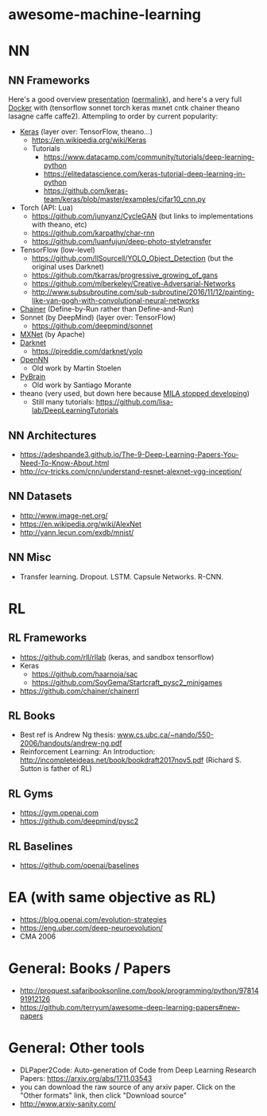 # awesome-machine-learning

# NN

## NN Frameworks
Here's a good overview [presentation](https://project.inria.fr/deeplearning/files/2016/05/DLFrameworks.pdf) ([permalink](https://github.com/jgvictores/awesome-machine-learning/blob/b16fadd3c56ce0d7fb3614cb63f155d5c2d4af81/doc/inria2007DLFrameworks.pdf)), and here's a very full [Docker](https://github.com/ufoym/deepo) with (tensorflow sonnet torch keras mxnet cntk chainer theano lasagne caffe caffe2). Attempling to order by current popularity:
- [Keras](https://keras.io) (layer over: TensorFlow, theano...)
   - https://en.wikipedia.org/wiki/Keras
   - Tutorials
      - https://www.datacamp.com/community/tutorials/deep-learning-python
      - https://elitedatascience.com/keras-tutorial-deep-learning-in-python
      - https://github.com/keras-team/keras/blob/master/examples/cifar10_cnn.py
- Torch (API: Lua)
   - https://github.com/junyanz/CycleGAN (but links to implementations with theano, etc)
   - https://github.com/karpathy/char-rnn
   - https://github.com/luanfujun/deep-photo-styletransfer
- TensorFlow (low-level)
   - https://github.com/llSourcell/YOLO_Object_Detection (but the original uses Darknet)
   - https://github.com/tkarras/progressive_growing_of_gans
   - https://github.com/mlberkeley/Creative-Adversarial-Networks
   - http://www.subsubroutine.com/sub-subroutine/2016/11/12/painting-like-van-gogh-with-convolutional-neural-networks
- [Chainer](http://www.chainer.org) (Define-by-Run rather than Define-and-Run)
- Sonnet (by DeepMind) (layer over: TensorFlow)
   - https://github.com/deepmind/sonnet
- [MXNet](https://github.com/llSourcell/MXNet) (by Apache)
- [Darknet](https://pjreddie.com/darknet)
   - https://pjreddie.com/darknet/yolo
- [OpenNN](http://www.opennn.net)
   - Old work by Martin Stoelen
- [PyBrain](http://www.pybrain.org)
   - Old work by Santiago Morante
- theano (very used, but down here because [MILA stopped developing](https://groups.google.com/forum/#!msg/theano-users/7Poq8BZutbY/rNCIfvAEAwAJ))
   - Still many tutorials: https://github.com/lisa-lab/DeepLearningTutorials

## NN Architectures
- https://adeshpande3.github.io/The-9-Deep-Learning-Papers-You-Need-To-Know-About.html
- http://cv-tricks.com/cnn/understand-resnet-alexnet-vgg-inception/

## NN Datasets
- http://www.image-net.org/
- https://en.wikipedia.org/wiki/AlexNet
- http://yann.lecun.com/exdb/mnist/

## NN Misc
- Transfer learning. Dropout. LSTM. Capsule Networks. R-CNN.

# RL

## RL Frameworks
- https://github.com/rll/rllab (keras, and sandbox tensorflow)
- Keras
   - https://github.com/haarnoja/sac
   - https://github.com/SoyGema/Startcraft_pysc2_minigames
- https://github.com/chainer/chainerrl

## RL Books
- Best ref is Andrew Ng thesis: www.cs.ubc.ca/~nando/550-2006/handouts/andrew-ng.pdf
- Reinforcement Learning: An Introduction: http://incompleteideas.net/book/bookdraft2017nov5.pdf (Richard S. Sutton is father of RL)

## RL Gyms
- https://gym.openai.com
- https://github.com/deepmind/pysc2

## RL Baselines
- https://github.com/openai/baselines

# EA (with same objective as RL)
- https://blog.openai.com/evolution-strategies
- https://eng.uber.com/deep-neuroevolution/
- CMA 2006

# General: Books / Papers
- http://proquest.safaribooksonline.com/book/programming/python/9781491912126
- https://github.com/terryum/awesome-deep-learning-papers#new-papers

# General: Other tools
- DLPaper2Code: Auto-generation of Code from Deep Learning Research Papers: https://arxiv.org/abs/1711.03543
- you can download the raw source of any arxiv paper. Click on the "Other formats" link, then click "Download source"
- http://www.arxiv-sanity.com/
